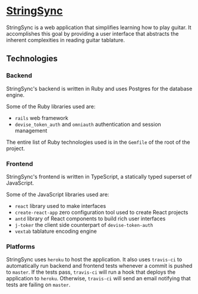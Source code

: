# [StringSync](http://stringsync.com/)

StringSync is a web application that simplifies learning how to play guitar. It accomplishes this goal by providing a user interface that abstracts the inherent complexities in reading guitar tablature.

## Technologies

### Backend
StringSync's backend is written in Ruby and uses Postgres for the database engine.

Some of the Ruby libraries used are:

- `rails` web framework
- `devise_token_auth` and `omniauth` authentication and session management

The entire list of Ruby technologies used is in the `Gemfile` of the root of the project.

### Frontend
StringSync's frontend is written in TypeScript, a statically typed superset of JavaScript.

Some of the JavaScript libraries used are:

- `react` library used to make interfaces
- `create-react-app` zero configuration tool used to create React projects
- `antd` library of React components to build rich user interfaces
- `j-toker` the client side counterpart of `devise-token-auth`
- `vextab` tablature encoding engine

### Platforms
StringSync uses `heroku` to host the application. It also uses `travis-ci` to automatically run backend and frontend tests whenever a commit is pushed to `master`. If the tests pass, `travis-ci` will run a hook that deploys the application to `heroku`. Otherwise, `travis-ci` will send an email notifying that tests are failing on `master`.


